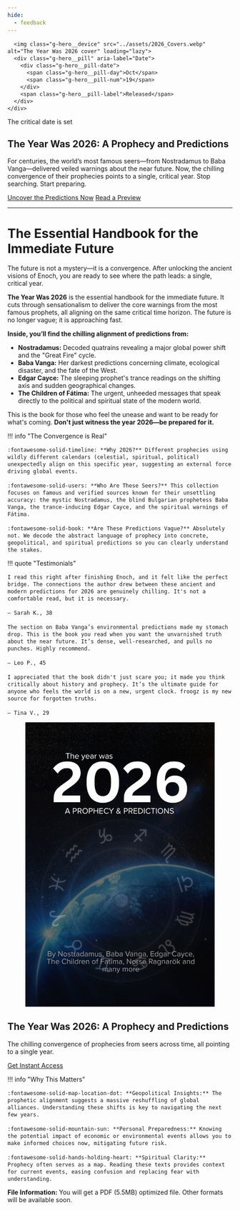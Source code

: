 ```yaml
---
hide:
  - feedback
---
```


<section class="g-hero">
  <div class="g-hero__canvas">
    <div class="g-hero__stage">

      <img class="g-hero__device" src="../assets/2026_Covers.webp" alt="The Year Was 2026 cover" loading="lazy">
      <div class="g-hero__pill" aria-label="Date">
        <div class="g-hero__pill-date">
          <span class="g-hero__pill-day">Oct</span>
          <span class="g-hero__pill-num">19</span>
        </div>
        <span class="g-hero__pill-label">Released</span>
      </div>
    </div>

  </div>

  <div class="g-hero__copy">
    <p class="g-hero__kicker">The critical date is set</p>
    <h1 class="g-hero__title">The Year Was 2026: A Prophecy and Predictions</h1>
    <p class="g-hero__subtitle">
      For centuries, the world’s most famous seers—from Nostradamus to Baba Vanga—delivered veiled warnings about the near future. Now, the chilling convergence of their prophecies points to a single, critical year. Stop searching. Start preparing.
    </p>
    <div class="g-hero__actions">
      <a class="g-hero__btn g-hero__btn--primary" href="https://payhip.com/b/gyokn">Uncover the Predictions Now</a>
      <a class="g-hero__btn g-hero__btn--ghost" href="[PREVIEW_LINK_2026]">Read a Preview</a>
      </div>
  </div>
</section>

---

# The Essential Handbook for the Immediate Future

The future is not a mystery—it is a convergence. After unlocking the ancient visions of Enoch, you are ready to see where the path leads: a single, critical year.

**The Year Was 2026** is the essential handbook for the immediate future. It cuts through sensationalism to deliver the core warnings from the most famous prophets, all aligning on the same critical time horizon. The future is no longer vague; it is approaching fast.

**Inside, you’ll find the chilling alignment of predictions from:**

- **Nostradamus:** Decoded quatrains revealing a major global power shift and the "Great Fire" cycle.
- **Baba Vanga:** Her darkest predictions concerning climate, ecological disaster, and the fate of the West.
- **Edgar Cayce:** The sleeping prophet's trance readings on the shifting axis and sudden geographical changes.
- **The Children of Fátima:** The urgent, unheeded messages that speak directly to the political and spiritual state of the modern world.

This is the book for those who feel the unease and want to be ready for what's coming. **Don't just witness the year 2026—be prepared for it.**

!!! info "The Convergence is Real"

    :fontawesome-solid-timeline: **Why 2026?** Different prophecies using wildly different calendars (celestial, spiritual, political) unexpectedly align on this specific year, suggesting an external force driving global events.

    :fontawesome-solid-users: **Who Are These Seers?** This collection focuses on famous and verified sources known for their unsettling accuracy: the mystic Nostradamus, the blind Bulgarian prophetess Baba Vanga, the trance-inducing Edgar Cayce, and the spiritual warnings of Fátima.

    :fontawesome-solid-book: **Are These Predictions Vague?** Absolutely not. We decode the abstract language of prophecy into concrete, geopolitical, and spiritual predictions so you can clearly understand the stakes.

!!! quote "Testimonials"

    I read this right after finishing Enoch, and it felt like the perfect bridge. The connections the author drew between these ancient and modern predictions for 2026 are genuinely chilling. It's not a comfortable read, but it is necessary.

    — Sarah K., 38

    The section on Baba Vanga’s environmental predictions made my stomach drop. This is the book you read when you want the unvarnished truth about the near future. It’s dense, well-researched, and pulls no punches. Highly recommend.

    — Leo P., 45

    I appreciated that the book didn't just scare you; it made you think critically about history and prophecy. It’s the ultimate guide for anyone who feels the world is on a new, urgent clock. froogz is my new source for forgotten truths.

    — Tina V., 29

<section class="book-hero" aria-label="The Year Was 2026: A Prophecy and Predictions">
  <figure class="thumb">
    <img src="../assets/2026.jpg" alt="The Year Was 2026 cover" loading="lazy">
  </figure>

  <h1 class="book-title">The Year Was 2026: A Prophecy and Predictions</h1>
  <p class="book-desc">The chilling convergence of prophecies from seers across time, all pointing to a single year.</p>

  <div class="buy-wrap">
    <a href="https://payhip.com/b/gyokn"
       class="payhip-buy-button"
       data-theme="blue"
       data-product="gyokn">Get Instant Access</a>
  </div>
</section>

!!! info "Why This Matters"

    :fontawesome-solid-map-location-dot: **Geopolitical Insights:** The prophetic alignment suggests a massive reshuffling of global alliances. Understanding these shifts is key to navigating the next few years.

    :fontawesome-solid-mountain-sun: **Personal Preparedness:** Knowing the potential impact of economic or environmental events allows you to make informed choices now, mitigating future risk.

    :fontawesome-solid-hands-holding-heart: **Spiritual Clarity:** Prophecy often serves as a map. Reading these texts provides context for current events, easing confusion and replacing fear with understanding.

**File Information:** You will get a PDF (5.5MB) optimized file. Other formats will be available soon.
